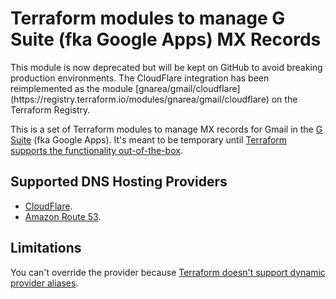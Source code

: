 # Terraform modules to manage G Suite (fka Google Apps) MX Records

<aside class="warning">
This module is now deprecated but will be kept on GitHub to avoid breaking production environments. The
CloudFlare integration has been reimplemented as the module
[gnarea/gmail/cloudflare](https://registry.terraform.io/modules/gnarea/gmail/cloudflare) on the Terraform Registry.
</aside>

This is a set of Terraform modules to manage MX records for Gmail in the
[G Suite](https://gsuite.google.com/) (fka Google Apps). It's meant to be
temporary until [Terraform supports the functionality
out-of-the-box](https://github.com/hashicorp/terraform/issues/14021).

## Supported DNS Hosting Providers

- [CloudFlare](/cloudflare/).
- [Amazon Route 53](/route53/).

## Limitations

You can't override the provider because [Terraform doesn't support dynamic
provider aliases](https://github.com/hashicorp/terraform/issues/3656).
